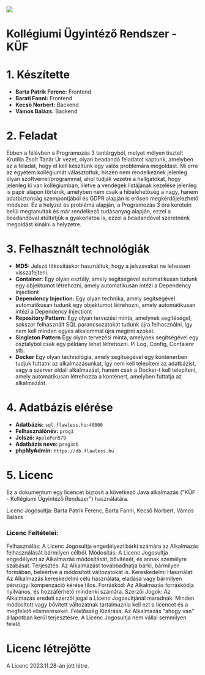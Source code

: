 
<a href="#5-licenc"> 
<img src="https://camo.githubusercontent.com/111148992d0253f8d5e36b62087d48a9eabb1d7244b2b7316214f47d5c9a8781/68747470733a2f2f696d672e736869656c64732e696f2f6769746875622f6c6963656e73652f6f74686e65696c647265772f426573742d524541444d452d54656d706c6174652e7376673f7374796c653d666f722d7468652d6261646765">
</a>

# Kollégiumi Ügyintéző Rendszer - KÜF
# 1. Készítette
- **Barta Patrik Ferenc:** Frontend
- **Barati Fanni:** Frontend
- **Kecső Norbert:** Backend
- **Vámos Balázs:** Backend

# 2. Feladat
Ebben a félévben a Programozás 3 tantárgyból, melyet mélyen tisztelt Krutilla Zsolt Tanár Úr vezet, olyan beadandó feladatot kaptunk, amelyben az a feladat, hogy el kell készítünk egy valós problémára megoldást. Mi erre az egyetem kollégiumát választottuk, hiszen nem rendelkeznek jelenleg olyan szoftverrel/programmal, ahol tudják vezetni a hallgatókat, hogy jelenleg ki van kollégiumban, illetve a vendégek listájának kezelése jelenleg is papír alapon történik, amelyben nem csak a hibalehetőség a nagy, hanem adatbiztonság szempontjából és GDPR alapján is erősen megkérdőjelezhető módszer. Ez a helyzet és probléma alapján, a Programozás 3 óra keretein belül megtanultak és már rendelkező tudásanyag alapján, ezzel a beadandóval átültetjük a gyakorlatba is, ezzel a beadandóval szeretnénk megoldást kínálni a helyzetre. 

# 3. Felhasznált technológiák
- **MD5:** Jelszó titkosításkor használtuk, hogy a jelszavakat ne lehessen visszafejteni.
- **Container:** Egy olyan osztály, amely segítségével automatikusan tudunk egy objektumot létrehozni, amely automatikusan intézi a Dependency Injectiont
- **Dependency Injection:** Egy olyan technika, amely segítségével automatikusan tudunk egy objektumot létrehozni, amely automatikusan intézi a Dependency Injectiont
- **Repository Pattern:** Egy olyan tervezési minta, amelynek segítéségel, sokszor felhasznált SQL parancsozatokat tudunk újra felhasználni, így nem kell minden egyes alkalommal újra megírni azokat.
- **Singleton Pattern** Egy olyan tervezési minta, amelynek segítségével egy osztályból csak egy példány lehet létrehozni. Pl Log, Config, Contaienr stb.
- **Docker** Egy olyan technológia, amely segítségével egy konténerben tudjuk futtatni az alkalmazásunkat, így nem kell telepíteni az adatbázist, vagy a szerver oldali alkalmazást, hanem csak a Docker-t kell telepíteni, amely automatikusan létrehozza a konténert, amelyben futtatja az alkalmazást.

# 4. Adatbázis elérése
- **Adatbázis:** `sql.flawless.hu:40000`
- **Felhasználónév:** `prog3`
- **Jelszó:** `ApplePen579`
- **Adatbázis neve:** `prog3db`
- **phpMyAdmin:** `https://db.flawless.hu`

# 5. Licenc
Ez a dokumentum egy licencet biztosít a következő Java alkalmazás ("KÜF - Kollégiumi Ügyintéző Rendszer") használatára.

Licenc Jogosultja: Barta Patrik Ferenc, Barta Fanni, Kecső Norbert, Vámos Balázs

### Licenc Feltételei:

Felhasználás: A Licenc Jogosultja engedélyezi bárki számára az Alkalmazás felhasználását bármilyen célból.
Módosítás: A Licenc Jogosultja engedélyezi az Alkalmazás módosítását, bővítését, és annak személyre szabását.
Terjesztés: Az Alkalmazást továbbadhatja bárki, bármilyen formában, beleértve a módosított változatokat is.
Kereskedelmi Használat: Az Alkalmazás kereskedelmi célú használata, eladása vagy bármilyen pénzügyi kompenzáció kérése tilos.
Forráskód: Az Alkalmazás forráskódja nyilvános, és hozzáférhető mindenki számára.
Szerzői Jogok: Az Alkalmazás eredeti szerzői jogai a Licenc Jogosultjánál maradnak. Minden módosított vagy bővített változatnak tartalmaznia kell ezt a licencet és a megfelelő elismeréseket.
Felelősség Kizárása: Az Alkalmazás "ahogy van" állapotban kerül terjesztésre. A Licenc Jogosultja nem vállal semmilyen felelő

# Licenc létrejötte
A Licenc 2023.11.28-án jött létre.